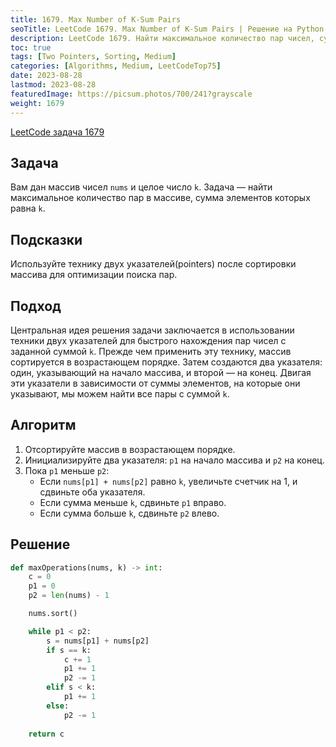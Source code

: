 ```yaml
---
title: 1679. Max Number of K-Sum Pairs
seoTitle: LeetCode 1679. Max Number of K-Sum Pairs | Решение на Python.
description: LeetCode 1679. Найти максимальное количество пар чисел, сумма которых равна K. Разбор задачи с использованием техники двух указателей.
toc: true
tags: [Two Pointers, Sorting, Medium]
categories: [Algorithms, Medium, LeetCodeTop75]
date: 2023-08-28
lastmod: 2023-08-28
featuredImage: https://picsum.photos/700/241?grayscale
weight: 1679
---
```


[LeetCode задача 1679](<https://leetcode.com/problems/max-number-of-k-sum-pairs/>)

## Задача

Вам дан массив чисел `nums` и целое число `k`.  Задача — найти максимальное количество пар в массиве, сумма элементов которых равна `k`.

## Подсказки

Используйте технику двух указателей(pointers) после сортировки массива для оптимизации поиска пар.

## Подход

Центральная идея решения задачи заключается в использовании техники двух указателей для быстрого нахождения пар чисел с заданной суммой `k`. Прежде чем применить эту технику, массив сортируется в возрастающем порядке. Затем создаются два указателя: один, указывающий на начало массива, и второй — на конец. Двигая эти указатели в зависимости от суммы элементов, на которые они указывают, мы можем найти все пары с суммой `k`.

## Алгоритм

1. Отсортируйте массив в возрастающем порядке.
2. Инициализируйте два указателя: `p1` на начало массива и `p2` на конец.
3. Пока `p1` меньше `p2`:
   - Если `nums[p1] + nums[p2]` равно `k`, увеличьте счетчик на 1, и сдвиньте оба указателя.
   - Если сумма меньше `k`, сдвиньте `p1` вправо.
   - Если сумма больше `k`, сдвиньте `p2` влево.

## Решение

```python
def maxOperations(nums, k) -> int:
    c = 0
    p1 = 0
    p2 = len(nums) - 1

    nums.sort()

    while p1 < p2:
        s = nums[p1] + nums[p2]
        if s == k:
            c += 1
            p1 += 1
            p2 -= 1
        elif s < k:
            p1 += 1
        else:
            p2 -= 1
    
    return c
```
